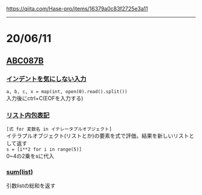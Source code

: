 https://qiita.com/Hase-pro/items/16379a0c83f2725e3a11

___
# 20/06/11
## [ABC087B](https://qiita.com/watyanabe164/items/f6236b4c8bbd90def964)

### [インデントを気にしない入力](https://qiita.com/kyuna/items/8ee8916c2f4e36321a1c)
`a, b, c, x = map(int, open(0).read().split())`  
入力後にctrl+C(EOFを入力する)

### [リスト内包表記](https://note.nkmk.me/python-list-comprehension/)  
`[式 for 変数名 in イテレータプルオブジェクト]`  
イテラプルオブジェクト(リストとか)の要素を式で評価，結果を新しいリストとして返す  
`s = [i**2 for i in range(5)]`  
0~4の2乗をsに代入

### [sum(list)](https://pycarnival.com/sum/)  
引数listの総和を返す